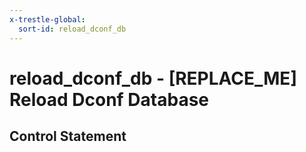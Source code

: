 ```yaml
---
x-trestle-global:
  sort-id: reload_dconf_db
---
```


# reload_dconf_db - \[REPLACE_ME\] Reload Dconf Database

## Control Statement
